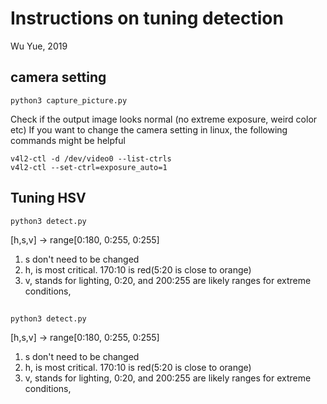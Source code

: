# Instructions on tuning detection

Wu Yue, 2019

## camera setting
```
python3 capture_picture.py
```

Check if the output image looks normal (no extreme exposure, weird color etc)
If you want to change the camera setting in linux, the following commands might be helpful

```
v4l2-ctl -d /dev/video0 --list-ctrls
v4l2-ctl --set-ctrl=exposure_auto=1
```

## Tuning HSV
```
python3 detect.py
```

[h,s,v] -> range[0:180, 0:255, 0:255]
1. s don't need to be changed
2. h, is most critical. 170:10 is red(5:20 is close to orange)
3. v, stands for lighting, 0:20, and 200:255 are likely ranges for extreme conditions,

##
```
python3 detect.py
```

[h,s,v] -> range[0:180, 0:255, 0:255]
1. s don't need to be changed
2. h, is most critical. 170:10 is red(5:20 is close to orange)
3. v, stands for lighting, 0:20, and 200:255 are likely ranges for extreme conditions,
